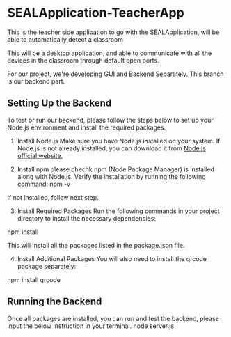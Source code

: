 # SEALApplication-TeacherApp
This is the teacher side application to go with the SEALApplication, will be able to automatically detect a classroom

This will be a desktop application, and able to communicate with all the devices in the classroom through default open ports. 

For our project, we're developing GUI and Backend Separately. This branch is our backend part.

## Setting Up the Backend
To test or run our backend, please follow the steps below to set up your Node.js environment and install the required packages.

1. Install Node.js
Make sure you have Node.js installed on your system. If Node.js is not already installed, you can download it from [Node.js official website.](https://nodejs.org/en)

2. Install npm
please chechk npm (Node Package Manager) is installed along with Node.js. Verify the installation by running the following command:
npm -v

If not installed, follow next step.

3. Install Required Packages
Run the following commands in your project directory to install the necessary dependencies:

npm install

This will install all the packages listed in the package.json file.

4. Install Additional Packages
You will also need to install the qrcode package separately:

npm install qrcode

## Running the Backend
Once all packages are installed, you can run and test the backend, please input the below instruction in your terminal.
node server.js  



